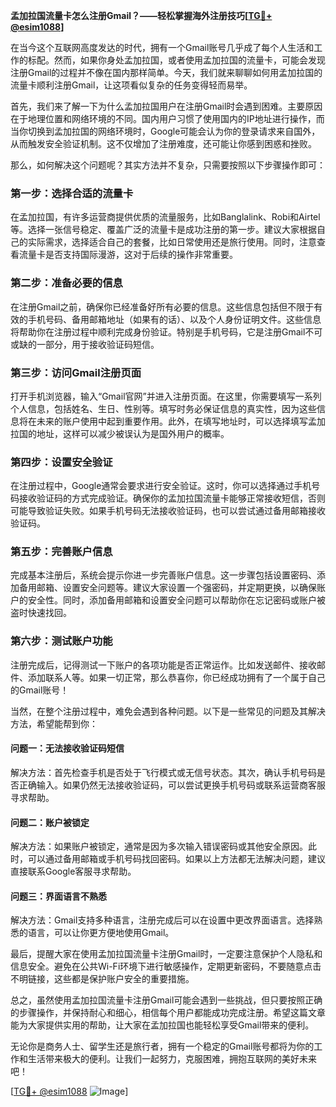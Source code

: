 **孟加拉国流量卡怎么注册Gmail？——轻松掌握海外注册技巧[[TG💪+ @esim1088](https://t.me/s/esim1088)]**

在当今这个互联网高度发达的时代，拥有一个Gmail账号几乎成了每个人生活和工作的标配。然而，如果你身处孟加拉国，或者使用孟加拉国的流量卡，可能会发现注册Gmail的过程并不像在国内那样简单。今天，我们就来聊聊如何用孟加拉国的流量卡顺利注册Gmail，让这项看似复杂的任务变得轻而易举。

首先，我们来了解一下为什么孟加拉国用户在注册Gmail时会遇到困难。主要原因在于地理位置和网络环境的不同。国内用户习惯了使用国内的IP地址进行操作，而当你切换到孟加拉国的网络环境时，Google可能会认为你的登录请求来自国外，从而触发安全验证机制。这不仅增加了注册难度，还可能让你感到困惑和挫败。

那么，如何解决这个问题呢？其实方法并不复杂，只需要按照以下步骤操作即可：

### 第一步：选择合适的流量卡

在孟加拉国，有许多运营商提供优质的流量服务，比如Banglalink、Robi和Airtel等。选择一张信号稳定、覆盖广泛的流量卡是成功注册的第一步。建议大家根据自己的实际需求，选择适合自己的套餐，比如日常使用还是旅行使用。同时，注意查看流量卡是否支持国际漫游，这对于后续的操作非常重要。

### 第二步：准备必要的信息

在注册Gmail之前，确保你已经准备好所有必要的信息。这些信息包括但不限于有效的手机号码、备用邮箱地址（如果有的话）、以及个人身份证明文件。这些信息将帮助你在注册过程中顺利完成身份验证。特别是手机号码，它是注册Gmail不可或缺的一部分，用于接收验证码短信。

### 第三步：访问Gmail注册页面

打开手机浏览器，输入“Gmail官网”并进入注册页面。在这里，你需要填写一系列个人信息，包括姓名、生日、性别等。填写时务必保证信息的真实性，因为这些信息将在未来的账户使用中起到重要作用。此外，在填写地址时，可以选择填写孟加拉国的地址，这样可以减少被误认为是国外用户的概率。

### 第四步：设置安全验证

在注册过程中，Google通常会要求进行安全验证。这时，你可以选择通过手机号码接收验证码的方式完成验证。确保你的孟加拉国流量卡能够正常接收短信，否则可能导致验证失败。如果手机号码无法接收验证码，也可以尝试通过备用邮箱接收验证码。

### 第五步：完善账户信息

完成基本注册后，系统会提示你进一步完善账户信息。这一步骤包括设置密码、添加备用邮箱、设置安全问题等。建议大家设置一个强密码，并定期更换，以确保账户的安全性。同时，添加备用邮箱和设置安全问题可以帮助你在忘记密码或账户被盗时快速找回。

### 第六步：测试账户功能

注册完成后，记得测试一下账户的各项功能是否正常运作。比如发送邮件、接收邮件、添加联系人等。如果一切正常，那么恭喜你，你已经成功拥有了一个属于自己的Gmail账号！

当然，在整个注册过程中，难免会遇到各种问题。以下是一些常见的问题及其解决方法，希望能帮到你：

#### 问题一：无法接收验证码短信

解决方法：首先检查手机是否处于飞行模式或无信号状态。其次，确认手机号码是否正确输入。如果仍然无法接收验证码，可以尝试更换手机号码或联系运营商客服寻求帮助。

#### 问题二：账户被锁定

解决方法：如果账户被锁定，通常是因为多次输入错误密码或其他安全原因。此时，可以通过备用邮箱或手机号码找回密码。如果以上方法都无法解决问题，建议直接联系Google客服寻求帮助。

#### 问题三：界面语言不熟悉

解决方法：Gmail支持多种语言，注册完成后可以在设置中更改界面语言。选择熟悉的语言，可以让你更方便地使用Gmail。

最后，提醒大家在使用孟加拉国流量卡注册Gmail时，一定要注意保护个人隐私和信息安全。避免在公共Wi-Fi环境下进行敏感操作，定期更新密码，不要随意点击不明链接，这些都是保护账户安全的重要措施。

总之，虽然使用孟加拉国流量卡注册Gmail可能会遇到一些挑战，但只要按照正确的步骤操作，并保持耐心和细心，相信每个用户都能成功完成注册。希望这篇文章能为大家提供实用的帮助，让大家在孟加拉国也能轻松享受Gmail带来的便利。

无论你是商务人士、留学生还是旅行者，拥有一个稳定的Gmail账号都将为你的工作和生活带来极大的便利。让我们一起努力，克服困难，拥抱互联网的美好未来吧！

[[TG💪+ @esim1088](https://t.me/s/esim1088) ![Image](https://i.postimg.cc/4NQfJmqS/Snipaste-2025-05-13-00-14-12.png)]